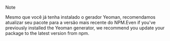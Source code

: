 > [!NOTE]
> <span data-ttu-id="8533a-101">Mesmo que você já tenha instalado o gerador Yeoman, recomendamos atualizar seu pacote para a versão mais recente do NPM.</span><span class="sxs-lookup"><span data-stu-id="8533a-101">Even if you've previously installed the Yeoman generator, we recommend you update your package to the latest version from npm.</span></span>